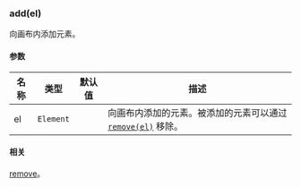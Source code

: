 ---
---

### add(el)

向画布内添加元素。

#### 参数

|名称|类型|默认值|描述|
|---|---|---|---|
| el | `Element` | | 向画布内添加的元素。被添加的元素可以通过 [`remove(el)`](#removeel) 移除。 |

#### 相关

[remove](#removeel)。
